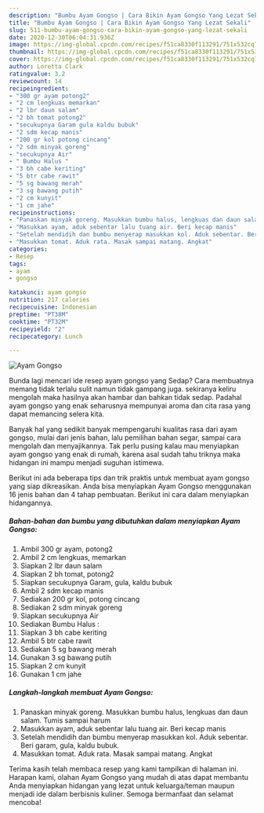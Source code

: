 ```yaml
---
description: "Bumbu Ayam Gongso | Cara Bikin Ayam Gongso Yang Lezat Sekali"
title: "Bumbu Ayam Gongso | Cara Bikin Ayam Gongso Yang Lezat Sekali"
slug: 511-bumbu-ayam-gongso-cara-bikin-ayam-gongso-yang-lezat-sekali
date: 2020-12-30T06:04:31.936Z
image: https://img-global.cpcdn.com/recipes/f51ca8330f113291/751x532cq70/ayam-gongso-foto-resep-utama.jpg
thumbnail: https://img-global.cpcdn.com/recipes/f51ca8330f113291/751x532cq70/ayam-gongso-foto-resep-utama.jpg
cover: https://img-global.cpcdn.com/recipes/f51ca8330f113291/751x532cq70/ayam-gongso-foto-resep-utama.jpg
author: Loretta Clark
ratingvalue: 3.2
reviewcount: 14
recipeingredient:
- "300 gr ayam potong2"
- "2 cm lengkuas memarkan"
- "2 lbr daun salam"
- "2 bh tomat potong2"
- "secukupnya Garam gula kaldu bubuk"
- "2 sdm kecap manis"
- "200 gr kol potong cincang"
- "2 sdm minyak goreng"
- "secukupnya Air"
- " Bumbu Halus "
- "3 bh cabe keriting"
- "5 btr cabe rawit"
- "5 sg bawang merah"
- "3 sg bawang putih"
- "2 cm kunyit"
- "1 cm jahe"
recipeinstructions:
- "Panaskan minyak goreng. Masukkan bumbu halus, lengkuas dan daun salam. Tumis sampai harum"
- "Masukkan ayam, aduk sebentar lalu tuang air. Beri kecap manis"
- "Setelah mendidih dan bumbu menyerap masukkan kol. Aduk sebentar. Beri garam, gula, kaldu bubuk."
- "Masukkan tomat. Aduk rata. Masak sampai matang. Angkat"
categories:
- Resep
tags:
- ayam
- gongso

katakunci: ayam gongso 
nutrition: 217 calories
recipecuisine: Indonesian
preptime: "PT38M"
cooktime: "PT32M"
recipeyield: "2"
recipecategory: Lunch

---
```



![Ayam Gongso](https://img-global.cpcdn.com/recipes/f51ca8330f113291/751x532cq70/ayam-gongso-foto-resep-utama.jpg)

Bunda lagi mencari ide resep ayam gongso yang Sedap? Cara membuatnya memang tidak terlalu sulit namun tidak gampang juga. sekiranya keliru mengolah maka hasilnya akan hambar dan bahkan tidak sedap. Padahal ayam gongso yang enak seharusnya mempunyai aroma dan cita rasa yang dapat memancing selera kita.

Banyak hal yang sedikit banyak mempengaruhi kualitas rasa dari ayam gongso, mulai dari jenis bahan, lalu pemilihan bahan segar, sampai cara mengolah dan menyajikannya. Tak perlu pusing kalau mau menyiapkan ayam gongso yang enak di rumah, karena asal sudah tahu triknya maka hidangan ini mampu menjadi suguhan istimewa.




Berikut ini ada beberapa tips dan trik praktis untuk membuat ayam gongso yang siap dikreasikan. Anda bisa menyiapkan Ayam Gongso menggunakan 16 jenis bahan dan 4 tahap pembuatan. Berikut ini cara dalam menyiapkan hidangannya.

<!--inarticleads1-->

##### Bahan-bahan dan bumbu yang dibutuhkan dalam menyiapkan Ayam Gongso:

1. Ambil 300 gr ayam, potong2
1. Ambil 2 cm lengkuas, memarkan
1. Siapkan 2 lbr daun salam
1. Siapkan 2 bh tomat, potong2
1. Siapkan secukupnya Garam, gula, kaldu bubuk
1. Ambil 2 sdm kecap manis
1. Sediakan 200 gr kol, potong cincang
1. Sediakan 2 sdm minyak goreng
1. Siapkan secukupnya Air
1. Sediakan  Bumbu Halus :
1. Siapkan 3 bh cabe keriting
1. Ambil 5 btr cabe rawit
1. Sediakan 5 sg bawang merah
1. Gunakan 3 sg bawang putih
1. Siapkan 2 cm kunyit
1. Gunakan 1 cm jahe




<!--inarticleads2-->

##### Langkah-langkah membuat Ayam Gongso:

1. Panaskan minyak goreng. Masukkan bumbu halus, lengkuas dan daun salam. Tumis sampai harum
1. Masukkan ayam, aduk sebentar lalu tuang air. Beri kecap manis
1. Setelah mendidih dan bumbu menyerap masukkan kol. Aduk sebentar. Beri garam, gula, kaldu bubuk.
1. Masukkan tomat. Aduk rata. Masak sampai matang. Angkat




Terima kasih telah membaca resep yang kami tampilkan di halaman ini. Harapan kami, olahan Ayam Gongso yang mudah di atas dapat membantu Anda menyiapkan hidangan yang lezat untuk keluarga/teman maupun menjadi ide dalam berbisnis kuliner. Semoga bermanfaat dan selamat mencoba!
